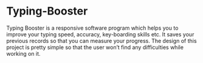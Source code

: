 # Typing-Booster
Typing Booster is a responsive software program which helps you to improve your typing speed, accuracy, key-boarding skills etc. It saves your previous records so that you can measure your progress. The design of this project is pretty simple so that the user won’t find any difficulties while working on it.
